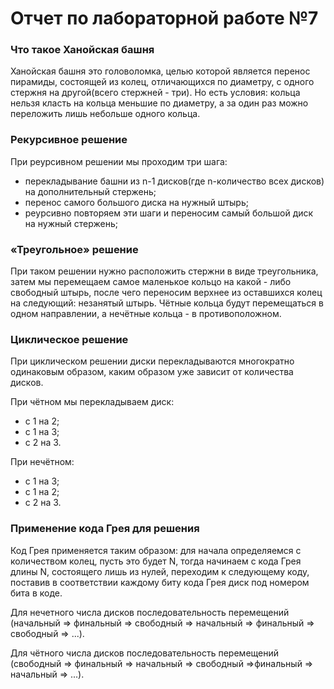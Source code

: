 # Отчет по лабораторной работе №7

### Что такое Ханойская башня

Ханойская башня это головоломка, целью которой является перенос пирамиды, состоящей из колец, отличающихся по диаметру, с одного стержня на другой(всего стержней - три). Но есть условия: кольца нельзя класть на кольца меньшие по диаметру, а за один раз можно переложить лишь небольше одного кольца. 

### Рекурсивное решение

При реурсивном решении мы проходим три шага: 
- перекладывание башни из n-1 дисков(где n-количество всех дисков) на дополнительный стержень; 
- перенос самого большого диска на нужный штырь; 
- реурсивно повторяем эти шаги и переносим самый большой диск на нужный стержень;

### «Треугольное» решение

При таком решении нужно расположить стержни в виде треугольника, затем мы перемещаем самое маленькое кольцо на какой - либо свободный штырь, после чего переносим верхнее из оставшихся колец на следующий: незанятый штырь. Чётные кольца будут перемещаться в одном направлении, а нечётные кольца - в противоположном. 

### Циклическое решение

При циклическом решении диски перекладываются многократно одинаковым образом, каким образом уже зависит от количества дисков.

При чётном мы перекладываем диск:

- с 1 на 2; 
- с 1 на 3;
- с 2 на 3.

При нечётном: 

- с 1 на 3; 
- с 1 на 2;
- с 2 на 3.

### Применение кода Грея для решения

Код Грея применяется таким образом: для начала определяемся с количеством колец, пусть это будет N, тогда начинаем с кода Грея длины N, состоящего лишь из нулей, переходим к следующему коду, поставив в соответствии каждому биту кода Грея диск под номером бита в коде. 

Для нечетного числа дисков последовательность перемещений (начальный  => финальный => свободный => начальный => финальный => свободный => ...).

Для чётного числа дисков последовательность перемещений (свободный => финальный => начальный => свободный =>финальный => начальный => ...).